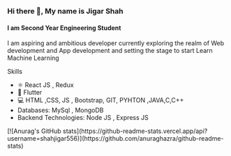 ### Hi there 👋, My name is Jigar Shah
#### I am Second Year Engineering Student
I am aspiring and ambitious developer currently exploring the realm of Web development and App development and setting the stage to start Learn Machine Learning

Skills
<ul>
  <li>⚛️ React JS , Redux </li>
  <li>📱 Flutter</li>
  <li>💻 HTML ,CSS, JS , Bootstrap, GIT, PYHTON ,JAVA,C,C++</li>
  <li> Databases: MySql , MongoDB</li>
  <li>Backend Technologies: Node JS , Express JS</li>

</ul>
[![Anurag's GitHub stats](https://github-readme-stats.vercel.app/api?username=shahjigar556)](https://github.com/anuraghazra/github-readme-stats)














